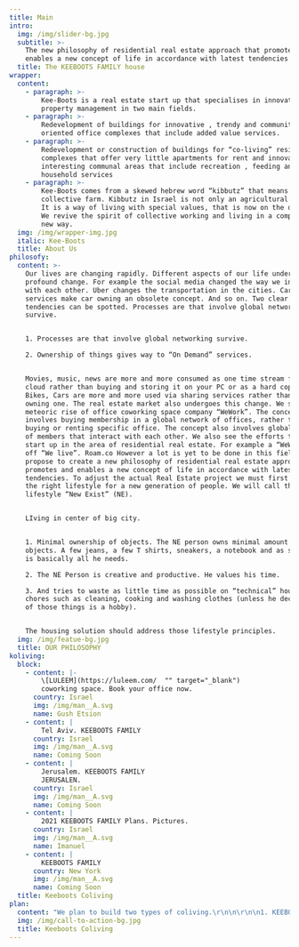 ```yaml
---
title: Main
intro:
  img: /img/slider-bg.jpg
  subtitle: >-
    The new philosophy of residential real estate approach that promotes and
    enables a new concept of life in accordance with latest tendencies
  title: The KEEBOOTS FAMILY house
wrapper:
  content:
    - paragraph: >-
        Kee-Boots is a real estate start up that specialises in innovative
        property management in two main fields.
    - paragraph: >-
        Redevelopment of buildings for innovative , trendy and community
        oriented office complexes that include added value services.
    - paragraph: >-
        Redevelopment or construction of buildings for “co-living” residential
        complexes that offer very little apartments for rent and innovative and
        interesting communal areas that include recreation , feeding and
        household services
    - paragraph: >-
        Kee-Boots comes from a skewed hebrew word “kibbutz” that means
        collective farm. Kibbutz in Israel is not only an agricultural village.
        It is a way of living with special values, that is now on the decline .
        We revive the spirit of collective working and living in a completely
        new way.
  img: /img/wrapper-img.jpg
  italic: Kee-Boots
  title: About Us
philosofy:
  content: >-
    Our lives are changing rapidly. Different aspects of our life undergo
    profound change. For example the social media changed the way we interact
    with each other. Uber changes the transportation in the cities. Car sharing
    services make car owning an obsolete concept. And so on. Two clear
    tendencies can be spotted. Processes are that involve global networking
    survive.


    1. Processes are that involve global networking survive.

    2. Ownership of things gives way to “On Demand” services.


    Movies, music, news are more and more consumed as one time stream from the
    cloud rather than buying and storing it on your PC or as a hard copy. Also
    Bikes, Cars are more and more used via sharing services rather than by
    owning one. The real estate market also undergoes this change. We see the
    meteoric rise of office coworking space company “WeWork”. The concept
    involves buying membership in a global network of offices, rather than
    buying or renting specific office. The concept also involves global network
    of members that interact with each other. We also see the efforts to make a
    start up in the area of residential real estate. For example a “WeWork” spin
    off “We live”. Roam.co However a lot is yet to be done in this field. We
    propose to create a new philosophy of residential real estate approach that
    promotes and enables a new concept of life in accordance with latest
    tendencies. To adjust the actual Real Estate project we must first define
    the right lifestyle for a new generation of people. We will call this new
    lifestyle “New Exist” (NE).


    LIving in center of big city.


    1. Minimal ownership of objects. The NE person owns minimal amount of
    objects. A few jeans, a few T shirts, sneakers, a notebook and as smartphone
    is basically all he needs.

    2. The NE Person is creative and productive. He values his time.

    3. And tries to waste as little time as possible on “technical” household
    chores such as cleaning, cooking and washing clothes (unless he decides one
    of those things is a hobby).


    The housing solution should address those lifestyle principles.
  img: /img/featue-bg.jpg
  title: OUR PHILOSOPHY
koliving:
  block:
    - content: |-
        \[LULEEM](https://luleem.com/  "" target="_blank")
        coworking space. Book your office now.
      country: Israel
      img: /img/man__A.svg
      name: Gush Etsion
    - content: |
        Tel Aviv. KEEBOOTS FAMILY
      country: Israel
      img: /img/man__A.svg
      name: Coming Soon
    - content: |
        Jerusalem. KEEBOOTS FAMILY
        JERUSALEN.
      country: Israel
      img: /img/man__A.svg
      name: Coming Soon
    - content: |
        2021 KEEBOOTS FAMILY Plans. Pictures.
      country: Israel
      img: /img/man__A.svg
      name: Imanuel
    - content: |
        KEEBOOTS FAMILY
      country: New York
      img: /img/man__A.svg
      name: Coming Soon
  title: Keeboots Coliving
plan:
  content: "We plan to build two types of coliving.\r\n\n\r\n\n1. KEEBOOTS Single. Focused on Single residents and childless couples.\r\n2. KEEBOOTS FAMILY Focused on couples with young kids.\r\n\nThe KEEBOOTS FAMILY house should have small private apartments with minimal storage space. Kitchen should be very small or not exist at all. Healthy food can and should be produced by professionals, at a specialised workshop. Cleaning should be done by professional stuff.\r\n\n\r\n\nA diverse communal areas should provide the ample space for work and leisure. It should be divided into relatively small areas, just a little bigger than a “living room“ in a conventional apartment. A person will choose which space feels more comfortable for him in a given moment.\r\n\n\r\n\nToday a few companies entered this market with a few very beautiful projects. However this is not even a tip of a iceberg of a huge market.\r\n\n\r\n\nAlso virtually all existing projects aim mainly at a young single professionals. Or at best at child free couples.\r\n\n\r\n\nA huge market exist for the same young professionals who either have a kid or two or are expecting one. It is the most challenging period in life and sometimes people make major changes in their life to accommodate to these new circumstances. Some buy a house in a suburb of a “commuter town” and start living a “standard family life”. Some rent a bigger apartment in a family friendly neighbourhood. It usually involves a drastic change in a lifestyle.\r\n\n\r\n\nSuch family will usually buy a whole bunch of possessions, such as furniture, toys, kitchenware and so on and will live and move with these objects for the rest of their life.\r\n\n\r\n\nWe believe that there is a huge demand for having kids while continuing to live a New Exist lifestyle. Without moving out of the center of the city, without buying a bunch of unnecessary stuff and without becoming a “housewife” who cooks and cleans the huge house all day long.\r\n\n\r\n\nThe solution is building a “Keeboots Family coliving” - an residential complex with tiny private apartments and big communal area that provide all the services a family with small kid might need. Some of the services are free and some cost money. A smart system of payment by “tokens” will be introduced.\r\n\n\r\n\n(Tokens as a local currency. not in a cryptocurrency meaning)\r\n\n\r\n\nA typical Keeboots family coliving will be an apartment complex with the ground flour as a communal area dedicated for the kids and adults attending the kids. And the upper floor as communal area for coworking and leisure without the kids. The floors in between hold the private apartments.\r\n\n\r\n\nThe Kids zone on the ground floor is a safe environment with one exit which is controlled by a guard.\r\n\n\r\n\nThe area consists of:\r\n\n\r\n\n1. Till midnight  Nursery for little babies (tokens).\r\n2. On site nursery for ages 6 month till 2 years (tokens).\r\n3. On site daycare. ages 3 till 5 (tokens).\r\n4. Yoga studio for kids and adults.\r\n5. Classrooms for special interest classes (tokens)).\r\n6. “Lego room” (free).\r\n7. Dolls room (free).\r\n8. Painting / drawing room (free).\r\n9. Outdoor playing ground with kids bicicles and kick scooters (free).\r\n10. Coworking area behind glass for mothers who want to work but watch their kids playing (tokens).\r\n11. Spa and gym\r\n\nThe upper floor\r\n\n\r\n\n1. Childfree coworking area\r\n2. Child free leisure zone: Smoking room. Movies room. Lounge area.\r\n3. Cafe and food catering service."
  img: /img/call-to-action-bg.jpg
  title: Keeboots Coliving
---
```


